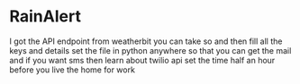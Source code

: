 # RainAlert
I got the API endpoint from weatherbit you can take so and then fill all the keys and details 
set the file in python anywhere so that you can get the mail and if you want sms then learn about twilio api
set the time half an hour before you live the home for work
